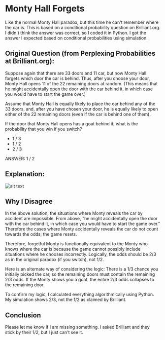 # Monty Hall Forgets

Like the normal Monty Hall paradox, but this time he can't remember where the car is. This is based on a conditional probability question on Brilliant.org. I didn't think the answer was correct, so I coded it in Python. I got the answer I expected based on conditional probabilities using simulation.

## Original Question (from Perplexing Probabilities at Brilliant.org):

Suppose again that there are 33 doors and 11 car, but now Monty Hall forgets which door the car is behind. Thus, after you choose your door, Monty Hall opens 11 of the 22 remaining doors at random. (This means that he might accidentally open the door with the car behind it, in which case you would have to start the game over.)

Assume that Monty Hall is equally likely to place the car behind any of the 33 doors, and, after you have chosen your door, he is equally likely to open either of the 22 remaining doors (even if the car is behind one of them).

If the door that Monty Hall opens has a goat behind it, what is the probability that you win if you switch?
* 1 / 3
* 1 / 2
* 2 / 3

ANSWER: 1 / 2

## Explanation:
![alt text](https://github.com/KevinCarr42/MontyHallForgets/blob/main/MontyHallForgets-Solution.png)

## Why I Disagree

In the above solution, the situations where Monty reveals the car by accident are impossible. From above, "he might accidentally open the door with the car behind it, in which case you would have to start the game over." Therefore the cases where Monty accidentally reveals the car do not count towards the odds; the game resets. 

Therefore, forgetful Monty is functionally equivalent to the Monty who knows where the car is because the game cannot possibly include situations where he chooses incorrectly. Logically, the odds should be 2/3 as in the original paradox (if you switch), not 1/2.

Here is an alternate way of considering the logic: There is a 1/3 chance you initially picked the car, so the remaining doors must contain the remaining 2/3 odds. If the Monty shows you a goat, the entire 2/3 odds collapses to the remaining door.

To confirm my logic, I calculated everything algorithmically using Python. My simulation shows 2/3, not the 1/2 as claimed by Brilliant.

## Conclusion

Please let me know if I am missing something. I asked Brilliant and they stick by their 1/2, but I just can't see it.
